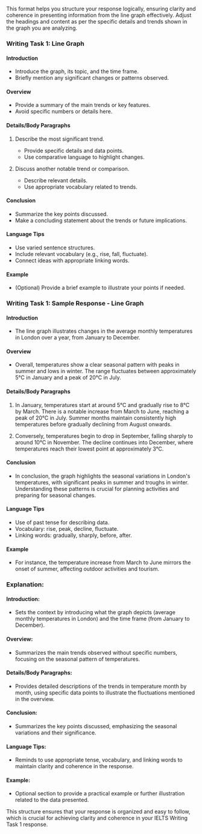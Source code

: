 This format helps you structure your response logically, ensuring clarity and coherence in presenting information from the line graph effectively. Adjust the headings and content as per the specific details and trends shown in the graph you are analyzing.

### Writing Task 1: Line Graph

#### Introduction
- Introduce the graph, its topic, and the time frame.
- Briefly mention any significant changes or patterns observed.

#### Overview
- Provide a summary of the main trends or key features.
- Avoid specific numbers or details here.

#### Details/Body Paragraphs
1. Describe the most significant trend.
   - Provide specific details and data points.
   - Use comparative language to highlight changes.

2. Discuss another notable trend or comparison.
   - Describe relevant details.
   - Use appropriate vocabulary related to trends.

#### Conclusion
- Summarize the key points discussed.
- Make a concluding statement about the trends or future implications.

#### Language Tips
- Use varied sentence structures.
- Include relevant vocabulary (e.g., rise, fall, fluctuate).
- Connect ideas with appropriate linking words.

#### Example
- (Optional) Provide a brief example to illustrate your points if needed.

### Writing Task 1: Sample Response - Line Graph

#### Introduction
- The line graph illustrates changes in the average monthly temperatures in London over a year, from January to December.

#### Overview
- Overall, temperatures show a clear seasonal pattern with peaks in summer and lows in winter. The range fluctuates between approximately 5°C in January and a peak of 20°C in July.

#### Details/Body Paragraphs
1. In January, temperatures start at around 5°C and gradually rise to 8°C by March. There is a notable increase from March to June, reaching a peak of 20°C in July. Summer months maintain consistently high temperatures before gradually declining from August onwards.

2. Conversely, temperatures begin to drop in September, falling sharply to around 10°C in November. The decline continues into December, where temperatures reach their lowest point at approximately 3°C.

#### Conclusion
- In conclusion, the graph highlights the seasonal variations in London's temperatures, with significant peaks in summer and troughs in winter. Understanding these patterns is crucial for planning activities and preparing for seasonal changes.

#### Language Tips
- Use of past tense for describing data.
- Vocabulary: rise, peak, decline, fluctuate.
- Linking words: gradually, sharply, before, after.

#### Example
- For instance, the temperature increase from March to June mirrors the onset of summer, affecting outdoor activities and tourism.

### Explanation:

#### Introduction:
- Sets the context by introducing what the graph depicts (average monthly temperatures in London) and the time frame (from January to December).

#### Overview:
- Summarizes the main trends observed without specific numbers, focusing on the seasonal pattern of temperatures.

#### Details/Body Paragraphs:
- Provides detailed descriptions of the trends in temperature month by month, using specific data points to illustrate the fluctuations mentioned in the overview.

#### Conclusion:
- Summarizes the key points discussed, emphasizing the seasonal variations and their significance.

#### Language Tips:
- Reminds to use appropriate tense, vocabulary, and linking words to maintain clarity and coherence in the response.

#### Example:
- Optional section to provide a practical example or further illustration related to the data presented.

This structure ensures that your response is organized and easy to follow, which is crucial for achieving clarity and coherence in your IELTS Writing Task 1 response.
